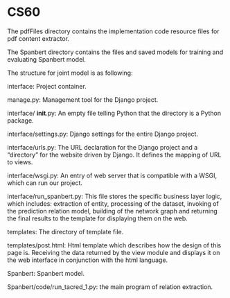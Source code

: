 # CS60

The  pdfFiles directory contains the implementation code resource files for pdf content extractor.

The Spanbert directory contains the files and saved models for training and evaluating Spanbert model.

The structure for joint model is as following:

interface: Project container.

manage.py: Management tool for the Django project.

interface/ __init__.py: An empty file telling Python that the directory is a Python package.

interface/settings.py: Django settings for the entire Django project.

interface/urls.py: The URL declaration for the Django project and a “directory” for the website driven by Django. It defines the mapping of URL to views.

interface/wsgi.py: An entry of web server that is compatible with a WSGI, which can run our project.

interface/run_spanbert.py: This file stores the specific business layer logic, which includes: extraction of entity, 
processing of the dataset, invoking of the prediction relation model, building of the network graph and returning the final results to the template for displaying them on the web.

templates: The directory of template file.

templates/post.html: Html template which describes how the design of this page is. Receiving the data returned by the view module and displays it on the web interface in conjunction with the html language.

Spanbert: Spanbert model.

Spanbert/code/run_tacred_1.py: the main program of relation extraction.
